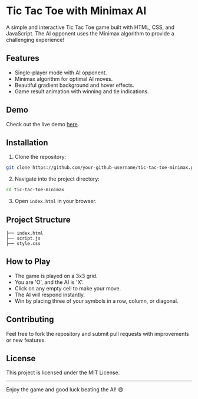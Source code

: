 # Tic Tac Toe with Minimax AI

A simple and interactive Tic Tac Toe game built with HTML, CSS, and JavaScript. The AI opponent uses the Minimax algorithm to provide a challenging experience!

## Features
- Single-player mode with AI opponent.
- Minimax algorithm for optimal AI moves.
- Beautiful gradient background and hover effects.
- Game result animation with winning and tie indications.

## Demo
Check out the live demo [here](https://your-github-username.github.io/tic-tac-toe-minimax/).

## Installation
1. Clone the repository:
```bash
git clone https://github.com/your-github-username/tic-tac-toe-minimax.git
```
2. Navigate into the project directory:
```bash
cd tic-tac-toe-minimax
```
3. Open `index.html` in your browser.

## Project Structure
```
├── index.html
├── script.js
├── style.css
```

## How to Play
- The game is played on a 3x3 grid.
- You are 'O', and the AI is 'X'.
- Click on any empty cell to make your move.
- The AI will respond instantly.
- Win by placing three of your symbols in a row, column, or diagonal.

## Contributing
Feel free to fork the repository and submit pull requests with improvements or new features.

## License
This project is licensed under the MIT License.

---
Enjoy the game and good luck beating the AI! 😄

